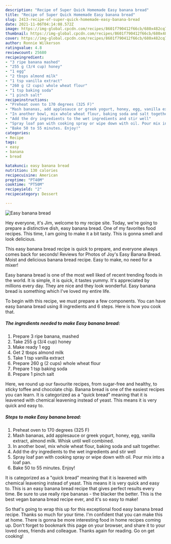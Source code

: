 ```yaml
---
description: "Recipe of Super Quick Homemade Easy banana bread"
title: "Recipe of Super Quick Homemade Easy banana bread"
slug: 2413-recipe-of-super-quick-homemade-easy-banana-bread
date: 2021-11-06T04:14:08.572Z
image: https://img-global.cpcdn.com/recipes/8601f790412f66cb/680x482cq70/easy-banana-bread-recipe-main-photo.jpg
thumbnail: https://img-global.cpcdn.com/recipes/8601f790412f66cb/680x482cq70/easy-banana-bread-recipe-main-photo.jpg
cover: https://img-global.cpcdn.com/recipes/8601f790412f66cb/680x482cq70/easy-banana-bread-recipe-main-photo.jpg
author: Ronnie Wilkerson
ratingvalue: 4.8
reviewcount: 25680
recipeingredient:
- "3 ripe banana mashed"
- "255 g (3/4 cup) honey"
- "1 egg"
- "2 tbsps almond milk"
- "1 tsp vanilla extract"
- "260 g (2 cups) whole wheat flour"
- "1 tsp baking soda"
- "1 pinch salt"
recipeinstructions:
- "Preheat oven to 170 degrees (325 F)"
- "Mash bananas, add applesauce or greek yogurt, honey, egg, vanilla extract, almond milk. Whisk until well combined."
- "In another bowl, mix whole wheat flour, baking soda and salt together."
- "Add the dry ingredients to the wet ingredients and stir well"
- "Spray loaf pan with cooking spray or wipe down with oil. Pour mix into a loaf pan."
- "Bake 50 to 55 minutes. Enjoy!"
categories:
- Recipe
tags:
- easy
- banana
- bread

katakunci: easy banana bread 
nutrition: 130 calories
recipecuisine: American
preptime: "PT40M"
cooktime: "PT50M"
recipeyield: "2"
recipecategory: Dessert

---
```



![Easy banana bread](https://img-global.cpcdn.com/recipes/8601f790412f66cb/680x482cq70/easy-banana-bread-recipe-main-photo.jpg)

Hey everyone, it's Jim, welcome to my recipe site. Today, we're going to prepare a distinctive dish, easy banana bread. One of my favorites food recipes. This time, I am going to make it a bit tasty. This is gonna smell and look delicious.

This easy banana bread recipe is quick to prepare, and everyone always comes back for seconds! Reviews for Photos of Joy&#39;s Easy Banana Bread. Moist and delicious banana bread recipe. Easy to make, no need for a mixer!

Easy banana bread is one of the most well liked of recent trending foods in the world. It is simple, it is quick, it tastes yummy. It's appreciated by millions every day. They are nice and they look wonderful. Easy banana bread is something which I've loved my entire life.


To begin with this recipe, we must prepare a few components. You can have easy banana bread using 8 ingredients and 6 steps. Here is how you cook that.

<!--inarticleads1-->

##### The ingredients needed to make Easy banana bread:

1. Prepare 3 ripe banana, mashed
1. Take 255 g (3/4 cup) honey
1. Make ready 1 egg
1. Get 2 tbsps almond milk
1. Take 1 tsp vanilla extract
1. Prepare 260 g (2 cups) whole wheat flour
1. Prepare 1 tsp baking soda
1. Prepare 1 pinch salt


Here, we round up our favourite recipes, from sugar-free and healthy, to sticky toffee and chocolate chip. Banana bread is one of the easiest recipes you can learn. It is categorized as a "quick bread" meaning that it is leavened with chemical leavening instead of yeast. This means it is very quick and easy to. 

<!--inarticleads2-->

##### Steps to make Easy banana bread:

1. Preheat oven to 170 degrees (325 F)
1. Mash bananas, add applesauce or greek yogurt, honey, egg, vanilla extract, almond milk. Whisk until well combined.
1. In another bowl, mix whole wheat flour, baking soda and salt together.
1. Add the dry ingredients to the wet ingredients and stir well
1. Spray loaf pan with cooking spray or wipe down with oil. Pour mix into a loaf pan.
1. Bake 50 to 55 minutes. Enjoy!


It is categorized as a "quick bread" meaning that it is leavened with chemical leavening instead of yeast. This means it is very quick and easy to. This is an easy banana bread recipe that gives perfect results every time. Be sure to use really ripe bananas - the blacker the better. This is the best vegan banana bread recipe ever, and it&#39;s so easy to make! 

So that's going to wrap this up for this exceptional food easy banana bread recipe. Thanks so much for your time. I'm confident that you can make this at home. There is gonna be more interesting food in home recipes coming up. Don't forget to bookmark this page on your browser, and share it to your loved ones, friends and colleague. Thanks again for reading. Go on get cooking!
